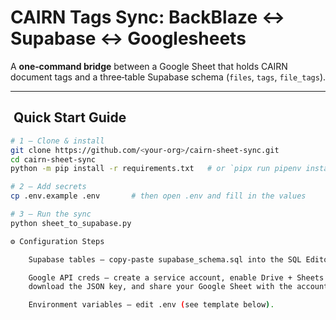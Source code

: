 # CAIRN Tags Sync: BackBlaze <-> Supabase <-> Googlesheets 

A **one‑command bridge** between a Google Sheet that holds CAIRN document tags and a
three‑table Supabase schema (`files`, `tags`, `file_tags`).  

---

##  Quick Start Guide

```bash
# 1 – Clone & install
git clone https://github.com/<your‑org>/cairn‑sheet‑sync.git
cd cairn‑sheet‑sync
python -m pip install -r requirements.txt   # or `pipx run pipenv install`

# 2 – Add secrets
cp .env.example .env       # then open .env and fill in the values

# 3 – Run the sync
python sheet_to_supabase.py

⚙️ Configuration Steps

    Supabase tables – copy‑paste supabase_schema.sql into the SQL Editor and run.

    Google API creds – create a service account, enable Drive + Sheets APIs,
    download the JSON key, and share your Google Sheet with the account’s e‑mail.

    Environment variables – edit .env (see template below).
